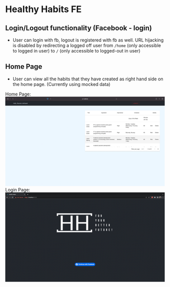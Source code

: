 # Healthy Habits FE

## Login/Logout functionality (Facebook - login)
- User can login with fb, logout is registered with fb as well. URL hijacking is disabled by redirecting a logged off user from `/home` (only accessible to logged in user) to `/` (only accessible to logged-out in user)

## Home Page
- User can view all the habits that they have created as right hand side on the home page. (Currently using mocked data)


Home Page:
![HomePage](docs/assets/images/03-sept-2022.png)
Login Page:
![LoginPage](docs/assets/images/02-sept-2022.png)